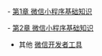 \- [第1章 微信小程序基础知识](/notes/WechatApplet/Untitled1.md)

\- [第2章 微信小程序基础知识](/notes/WechatApplet/Untitled2.md)

-  其他
[微信开发者工具](/notes/WechatApplet/wxdevtools.md)

